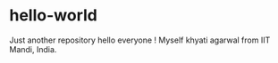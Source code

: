 # hello-world
Just another repository
hello everyone !
Myself khyati agarwal from IIT Mandi, India.
